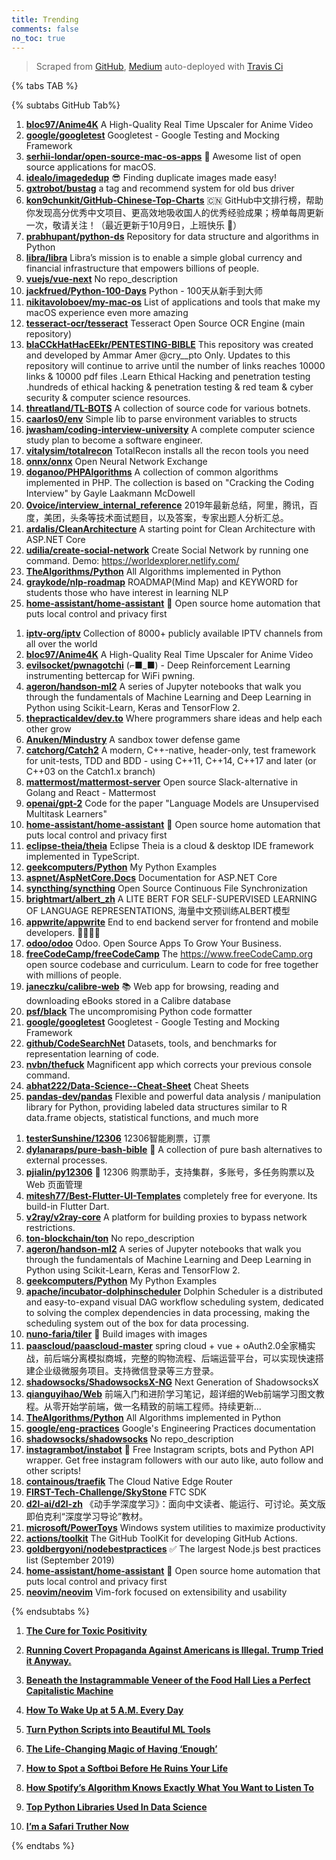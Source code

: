 ```yaml
---
title: Trending
comments: false
no_toc: true
---
```


> Scraped from [GitHub](https://github.com/trending), [Medium](https://medium.com/topic/popular)
auto-deployed with [Travis Ci](https://travis-ci.org/)

{% tabs TAB %}
<!-- tab GitHub -->
{% subtabs GitHub Tab%}
<!-- tab Daily -->
1. [**bloc97/Anime4K**](https://github.com/bloc97/Anime4K)
A High-Quality Real Time Upscaler for Anime Video
2. [**google/googletest**](https://github.com/google/googletest)
Googletest - Google Testing and Mocking Framework
3. [**serhii-londar/open-source-mac-os-apps**](https://github.com/serhii-londar/open-source-mac-os-apps)
🚀 Awesome list of open source applications for macOS.
4. [**idealo/imagededup**](https://github.com/idealo/imagededup)
😎 Finding duplicate images made easy!
5. [**gxtrobot/bustag**](https://github.com/gxtrobot/bustag)
a tag and recommend system for old bus driver
6. [**kon9chunkit/GitHub-Chinese-Top-Charts**](https://github.com/kon9chunkit/GitHub-Chinese-Top-Charts)
🇨🇳 GitHub中文排行榜，帮助你发现高分优秀中文项目、更高效地吸收国人的优秀经验成果；榜单每周更新一次，敬请关注！（最近更新于10月9日，上班快乐 🎉）
7. [**prabhupant/python-ds**](https://github.com/prabhupant/python-ds)
Repository for data structure and algorithms in Python
8. [**libra/libra**](https://github.com/libra/libra)
Libra’s mission is to enable a simple global currency and financial infrastructure that empowers billions of people.
9. [**vuejs/vue-next**](https://github.com/vuejs/vue-next)
No repo_description
10. [**jackfrued/Python-100-Days**](https://github.com/jackfrued/Python-100-Days)
Python - 100天从新手到大师
11. [**nikitavoloboev/my-mac-os**](https://github.com/nikitavoloboev/my-mac-os)
List of applications and tools that make my macOS experience even more amazing
12. [**tesseract-ocr/tesseract**](https://github.com/tesseract-ocr/tesseract)
Tesseract Open Source OCR Engine (main repository)
13. [**blaCCkHatHacEEkr/PENTESTING-BIBLE**](https://github.com/blaCCkHatHacEEkr/PENTESTING-BIBLE)
This repository was created and developed by Ammar Amer @cry__pto Only. Updates to this repository will continue to arrive until the number of links reaches 10000 links & 10000 pdf files .Learn Ethical Hacking and penetration testing .hundreds of ethical hacking & penetration testing & red team & cyber security & computer science resources.
14. [**threatland/TL-BOTS**](https://github.com/threatland/TL-BOTS)
A collection of source code for various botnets.
15. [**caarlos0/env**](https://github.com/caarlos0/env)
Simple lib to parse environment variables to structs
16. [**jwasham/coding-interview-university**](https://github.com/jwasham/coding-interview-university)
A complete computer science study plan to become a software engineer.
17. [**vitalysim/totalrecon**](https://github.com/vitalysim/totalrecon)
TotalRecon installs all the recon tools you need
18. [**onnx/onnx**](https://github.com/onnx/onnx)
Open Neural Network Exchange
19. [**doganoo/PHPAlgorithms**](https://github.com/doganoo/PHPAlgorithms)
A collection of common algorithms implemented in PHP. The collection is based on "Cracking the Coding Interview" by Gayle Laakmann McDowell
20. [**0voice/interview_internal_reference**](https://github.com/0voice/interview_internal_reference)
2019年最新总结，阿里，腾讯，百度，美团，头条等技术面试题目，以及答案，专家出题人分析汇总。
21. [**ardalis/CleanArchitecture**](https://github.com/ardalis/CleanArchitecture)
A starting point for Clean Architecture with ASP.NET Core
22. [**udilia/create-social-network**](https://github.com/udilia/create-social-network)
Create Social Network by running one command. Demo: https://worldexplorer.netlify.com/
23. [**TheAlgorithms/Python**](https://github.com/TheAlgorithms/Python)
All Algorithms implemented in Python
24. [**graykode/nlp-roadmap**](https://github.com/graykode/nlp-roadmap)
ROADMAP(Mind Map) and KEYWORD for students those who have interest in learning NLP
25. [**home-assistant/home-assistant**](https://github.com/home-assistant/home-assistant)
🏡 Open source home automation that puts local control and privacy first
<!-- endtab -->
<!-- tab Weekly -->
1. [**iptv-org/iptv**](https://github.com/iptv-org/iptv)
Collection of 8000+ publicly available IPTV channels from all over the world
2. [**bloc97/Anime4K**](https://github.com/bloc97/Anime4K)
A High-Quality Real Time Upscaler for Anime Video
3. [**evilsocket/pwnagotchi**](https://github.com/evilsocket/pwnagotchi)
(⌐■_■) - Deep Reinforcement Learning instrumenting bettercap for WiFi pwning.
4. [**ageron/handson-ml2**](https://github.com/ageron/handson-ml2)
A series of Jupyter notebooks that walk you through the fundamentals of Machine Learning and Deep Learning in Python using Scikit-Learn, Keras and TensorFlow 2.
5. [**thepracticaldev/dev.to**](https://github.com/thepracticaldev/dev.to)
Where programmers share ideas and help each other grow
6. [**Anuken/Mindustry**](https://github.com/Anuken/Mindustry)
A sandbox tower defense game
7. [**catchorg/Catch2**](https://github.com/catchorg/Catch2)
A modern, C++-native, header-only, test framework for unit-tests, TDD and BDD - using C++11, C++14, C++17 and later (or C++03 on the Catch1.x branch)
8. [**mattermost/mattermost-server**](https://github.com/mattermost/mattermost-server)
Open source Slack-alternative in Golang and React - Mattermost
9. [**openai/gpt-2**](https://github.com/openai/gpt-2)
Code for the paper "Language Models are Unsupervised Multitask Learners"
10. [**home-assistant/home-assistant**](https://github.com/home-assistant/home-assistant)
🏡 Open source home automation that puts local control and privacy first
11. [**eclipse-theia/theia**](https://github.com/eclipse-theia/theia)
Eclipse Theia is a cloud & desktop IDE framework implemented in TypeScript.
12. [**geekcomputers/Python**](https://github.com/geekcomputers/Python)
My Python Examples
13. [**aspnet/AspNetCore.Docs**](https://github.com/aspnet/AspNetCore.Docs)
Documentation for ASP.NET Core
14. [**syncthing/syncthing**](https://github.com/syncthing/syncthing)
Open Source Continuous File Synchronization
15. [**brightmart/albert_zh**](https://github.com/brightmart/albert_zh)
A LITE BERT FOR SELF-SUPERVISED LEARNING OF LANGUAGE REPRESENTATIONS, 海量中文预训练ALBERT模型
16. [**appwrite/appwrite**](https://github.com/appwrite/appwrite)
End to end backend server for frontend and mobile developers. 👩‍💻👨‍💻
17. [**odoo/odoo**](https://github.com/odoo/odoo)
Odoo. Open Source Apps To Grow Your Business.
18. [**freeCodeCamp/freeCodeCamp**](https://github.com/freeCodeCamp/freeCodeCamp)
The https://www.freeCodeCamp.org open source codebase and curriculum. Learn to code for free together with millions of people.
19. [**janeczku/calibre-web**](https://github.com/janeczku/calibre-web)
📚 Web app for browsing, reading and downloading eBooks stored in a Calibre database
20. [**psf/black**](https://github.com/psf/black)
The uncompromising Python code formatter
21. [**google/googletest**](https://github.com/google/googletest)
Googletest - Google Testing and Mocking Framework
22. [**github/CodeSearchNet**](https://github.com/github/CodeSearchNet)
Datasets, tools, and benchmarks for representation learning of code.
23. [**nvbn/thefuck**](https://github.com/nvbn/thefuck)
Magnificent app which corrects your previous console command.
24. [**abhat222/Data-Science--Cheat-Sheet**](https://github.com/abhat222/Data-Science--Cheat-Sheet)
Cheat Sheets
25. [**pandas-dev/pandas**](https://github.com/pandas-dev/pandas)
Flexible and powerful data analysis / manipulation library for Python, providing labeled data structures similar to R data.frame objects, statistical functions, and much more
<!-- endtab -->
<!-- tab Monthly -->
1. [**testerSunshine/12306**](https://github.com/testerSunshine/12306)
12306智能刷票，订票
2. [**dylanaraps/pure-bash-bible**](https://github.com/dylanaraps/pure-bash-bible)
📖 A collection of pure bash alternatives to external processes.
3. [**pjialin/py12306**](https://github.com/pjialin/py12306)
🚂 12306 购票助手，支持集群，多账号，多任务购票以及 Web 页面管理
4. [**mitesh77/Best-Flutter-UI-Templates**](https://github.com/mitesh77/Best-Flutter-UI-Templates)
completely free for everyone. Its build-in Flutter Dart.
5. [**v2ray/v2ray-core**](https://github.com/v2ray/v2ray-core)
A platform for building proxies to bypass network restrictions.
6. [**ton-blockchain/ton**](https://github.com/ton-blockchain/ton)
No repo_description
7. [**ageron/handson-ml2**](https://github.com/ageron/handson-ml2)
A series of Jupyter notebooks that walk you through the fundamentals of Machine Learning and Deep Learning in Python using Scikit-Learn, Keras and TensorFlow 2.
8. [**geekcomputers/Python**](https://github.com/geekcomputers/Python)
My Python Examples
9. [**apache/incubator-dolphinscheduler**](https://github.com/apache/incubator-dolphinscheduler)
Dolphin Scheduler is a distributed and easy-to-expand visual DAG workflow scheduling system, dedicated to solving the complex dependencies in data processing, making the scheduling system out of the box for data processing.
10. [**nuno-faria/tiler**](https://github.com/nuno-faria/tiler)
👷 Build images with images
11. [**paascloud/paascloud-master**](https://github.com/paascloud/paascloud-master)
spring cloud + vue + oAuth2.0全家桶实战，前后端分离模拟商城，完整的购物流程、后端运营平台，可以实现快速搭建企业级微服务项目。支持微信登录等三方登录。
12. [**shadowsocks/ShadowsocksX-NG**](https://github.com/shadowsocks/ShadowsocksX-NG)
Next Generation of ShadowsocksX
13. [**qianguyihao/Web**](https://github.com/qianguyihao/Web)
前端入门和进阶学习笔记，超详细的Web前端学习图文教程。从零开始学前端，做一名精致的前端工程师。持续更新...
14. [**TheAlgorithms/Python**](https://github.com/TheAlgorithms/Python)
All Algorithms implemented in Python
15. [**google/eng-practices**](https://github.com/google/eng-practices)
Google's Engineering Practices documentation
16. [**shadowsocks/shadowsocks**](https://github.com/shadowsocks/shadowsocks)
No repo_description
17. [**instagrambot/instabot**](https://github.com/instagrambot/instabot)
🐙 Free Instagram scripts, bots and Python API wrapper. Get free instagram followers with our auto like, auto follow and other scripts!
18. [**containous/traefik**](https://github.com/containous/traefik)
The Cloud Native Edge Router
19. [**FIRST-Tech-Challenge/SkyStone**](https://github.com/FIRST-Tech-Challenge/SkyStone)
FTC SDK
20. [**d2l-ai/d2l-zh**](https://github.com/d2l-ai/d2l-zh)
《动手学深度学习》：面向中文读者、能运行、可讨论。英文版即伯克利“深度学习导论”教材。
21. [**microsoft/PowerToys**](https://github.com/microsoft/PowerToys)
Windows system utilities to maximize productivity
22. [**actions/toolkit**](https://github.com/actions/toolkit)
The GitHub ToolKit for developing GitHub Actions.
23. [**goldbergyoni/nodebestpractices**](https://github.com/goldbergyoni/nodebestpractices)
✅ The largest Node.js best practices list (September 2019)
24. [**home-assistant/home-assistant**](https://github.com/home-assistant/home-assistant)
🏡 Open source home automation that puts local control and privacy first
25. [**neovim/neovim**](https://github.com/neovim/neovim)
Vim-fork focused on extensibility and usability
<!-- endtab -->
{% endsubtabs %}
<!-- endtab --><!-- tab Medium -->
1. [**The Cure for Toxic Positivity**](https://forge.medium.com/the-cure-for-toxic-positivity-155278b7daaa?source=topic_page---------------------------20)

2. [**Running Covert Propaganda Against Americans is Illegal. Trump Tried it Anyway.**](https://gen.medium.com/running-covert-propaganda-against-americans-is-illegal-trump-tried-it-anyway-c324133b218a?source=topic_page---------0------------------1)

3. [**Beneath the Instagrammable Veneer of the Food Hall Lies a Perfect Capitalistic Machine**](https://heated.medium.com/the-troubling-economics-of-food-halls-b301f6563188?source=topic_page---------1------------------1)

4. [**How To Wake Up at 5 A.M. Every Day**](https://medium.com/better-humans/how-to-wake-up-at-5-a-m-every-day-ceb02e29c802?source=topic_page---------2------------------1)

5. [**Turn Python Scripts into Beautiful ML Tools**](https://towardsdatascience.com/coding-ml-tools-like-you-code-ml-models-ddba3357eace?source=topic_page---------4------------------1)

6. [**The Life-Changing Magic of Having ‘Enough’**](https://forge.medium.com/the-life-changing-magic-of-having-enough-38d78a5f6963?source=topic_page---------5------------------1)

7. [**How to Spot a Softboi Before He Ruins Your Life**](https://thebolditalic.com/how-to-spot-a-softboi-before-he-ruins-your-life-2f178109805b?source=topic_page---------6------------------1)

8. [**How Spotify’s Algorithm Knows Exactly What You Want to Listen To**](https://onezero.medium.com/how-spotifys-algorithm-knows-exactly-what-you-want-to-listen-to-4b6991462c5c?source=topic_page---------7------------------1)

9. [**Top Python Libraries Used In Data Science**](https://towardsdatascience.com/top-python-libraries-used-in-data-science-a58e90f1b4ba?source=topic_page---------8------------------1)

10. [**I’m a Safari Truther Now**](https://onezero.medium.com/im-a-safari-truther-now-978558e42989?source=topic_page---------9------------------1)

<!-- endtab -->
{% endtabs %}
